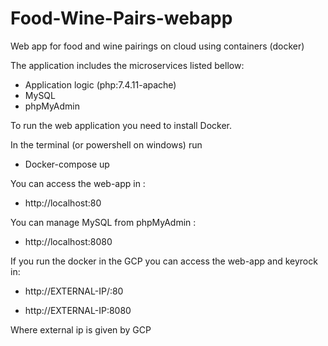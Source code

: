 # Food-Wine-Pairs-webapp
Web app for food and wine pairings on cloud using containers (docker)

The application includes the microservices listed bellow:
- Application logic (php:7.4.11-apache)
- MySQL 
- phpMyAdmin

To run the web application you need to install Docker.

In the terminal (or powershell on windows) run

- Docker-compose up 

You can access the web-app in :

- http://localhost:80

You can manage MySQL from phpMyAdmin :

- http://localhost:8080


If you run the docker in the GCP you can access the web-app and keyrock in:

- http://EXTERNAL-IP/:80
  
- http://EXTERNAL-IP:8080
  
Where external ip is given by GCP
